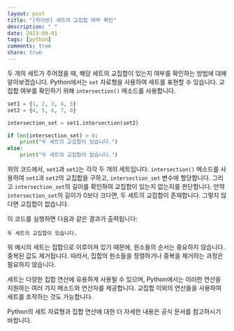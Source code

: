 ```yaml
---
layout: post
title: "[파이썬] 세트의 교집합 여부 확인"
description: " "
date: 2023-09-01
tags: [python]
comments: true
share: true
---
```


두 개의 세트가 주어졌을 때, 해당 세트의 교집합이 있는지 여부를 확인하는 방법에 대해 알아보겠습니다. Python에서는 `set` 자료형을 사용하여 세트를 표현할 수 있습니다. 교집합 여부를 확인하기 위해 `intersection()` 메소드를 사용합니다.

```python
set1 = {1, 2, 3, 4, 5}
set2 = {4, 5, 6, 7, 8}

intersection_set = set1.intersection(set2)

if len(intersection_set) > 0:
    print("두 세트의 교집합이 있습니다.")
else:
    print("두 세트의 교집합이 없습니다.")
```

위의 코드에서, `set1`과 `set2`는 각각 두 개의 세트입니다. `intersection()` 메소드를 사용하여 `set1`과 `set2`의 교집합을 구하고, `intersection_set` 변수에 할당합니다. 그리고 `intersection_set`의 길이를 확인하여 교집합이 있는지 없는지를 판단합니다. 만약 `intersection_set`의 길이가 0보다 크다면, 두 세트의 교집합이 존재합니다. 그렇지 않다면 교집합이 없습니다.

이 코드를 실행하면 다음과 같은 결과가 출력됩니다:

```
두 세트의 교집합이 있습니다.
```

위 예시의 세트는 집합으로 이루어져 있기 때문에, 원소들의 순서는 중요하지 않습니다. 중복된 값도 제거됩니다. 따라서, 집합의 원소들을 정렬하거나 중복을 제거하는 과정은 필요하지 않습니다. 

세트는 다양한 집합 연산에 유용하게 사용될 수 있으며, Python에서는 이러한 연산을 지원하는 여러 가지 메소드와 연산자를 제공합니다. 교집합 이외의 연산들을 사용하여 세트를 조작하는 것도 가능합니다.

Python의 세트 자료형과 집합 연산에 대한 더 자세한 내용은 공식 문서를 참고하시기 바랍니다.